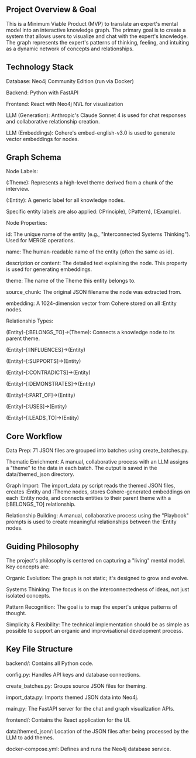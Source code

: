 
## Project Overview & Goal
This is a Minimum Viable Product (MVP) to translate an expert's mental model into an interactive knowledge graph. The primary goal is to create a system that allows users to visualize and chat with the expert's knowledge. The graph represents the expert's patterns of thinking, feeling, and intuiting as a dynamic network of concepts and relationships.

## Technology Stack
Database: Neo4j Community Edition (run via Docker)

Backend: Python with FastAPI

Frontend: React with Neo4j NVL for visualization

LLM (Generation): Anthropic's Claude Sonnet 4 is used for chat responses and collaborative relationship creation.

LLM (Embeddings): Cohere's embed-english-v3.0 is used to generate vector embeddings for nodes.

## Graph Schema
Node Labels:

(:Theme): Represents a high-level theme derived from a chunk of the interview.

(:Entity): A generic label for all knowledge nodes.

Specific entity labels are also applied: (:Principle), (:Pattern), (:Example).

Node Properties:

id: The unique name of the entity (e.g., "Interconnected Systems Thinking"). Used for MERGE operations.

name: The human-readable name of the entity (often the same as id).

description or content: The detailed text explaining the node. This property is used for generating embeddings.

theme: The name of the Theme this entity belongs to.

source_chunk: The original JSON filename the node was extracted from.

embedding: A 1024-dimension vector from Cohere stored on all :Entity nodes.

Relationship Types:

(Entity)-[:BELONGS_TO]->(Theme): Connects a knowledge node to its parent theme.

(Entity)-[:INFLUENCES]->(Entity)

(Entity)-[:SUPPORTS]->(Entity)

(Entity)-[:CONTRADICTS]->(Entity)

(Entity)-[:DEMONSTRATES]->(Entity)

(Entity)-[:PART_OF]->(Entity)

(Entity)-[:USES]->(Entity)

(Entity)-[:LEADS_TO]->(Entity)

## Core Workflow
Data Prep: 71 JSON files are grouped into batches using create_batches.py.

Thematic Enrichment: A manual, collaborative process with an LLM assigns a "theme" to the data in each batch. The output is saved in the data/themed_json directory.

Graph Import: The import_data.py script reads the themed JSON files, creates :Entity and :Theme nodes, stores Cohere-generated embeddings on each :Entity node, and connects entities to their parent theme with a [:BELONGS_TO] relationship.

Relationship Building: A manual, collaborative process using the "Playbook" prompts is used to create meaningful relationships between the :Entity nodes.

## Guiding Philosophy
The project's philosophy is centered on capturing a "living" mental model. Key concepts are:

Organic Evolution: The graph is not static; it's designed to grow and evolve.

Systems Thinking: The focus is on the interconnectedness of ideas, not just isolated concepts.

Pattern Recognition: The goal is to map the expert's unique patterns of thought.

Simplicity & Flexibility: The technical implementation should be as simple as possible to support an organic and improvisational development process.

## Key File Structure
backend/: Contains all Python code.

config.py: Handles API keys and database connections.

create_batches.py: Groups source JSON files for theming.

import_data.py: Imports themed JSON data into Neo4j.

main.py: The FastAPI server for the chat and graph visualization APIs.

frontend/: Contains the React application for the UI.

data/themed_json/: Location of the JSON files after being processed by the LLM to add themes.

docker-compose.yml: Defines and runs the Neo4j database service.